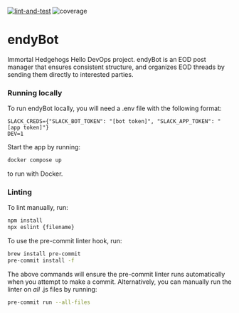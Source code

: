 [![lint-and-test](https://github.com/liatrio/endyBot/actions/workflows/lint-and-test.yaml/badge.svg)](https://github.com/liatrio/endyBot/actions/workflows/lint-and-test.yaml)
![coverage](https://img.shields.io/endpoint?url=https://gist.githubusercontent.com/cfculler/63bc4aeca2dedc9ee2c05ee997adc7fa/raw/coverage.json)

# endyBot
Immortal Hedgehogs Hello DevOps project. endyBot is an EOD post manager that ensures consistent structure, and organizes EOD threads by sending them directly to interested parties.

### Running locally
To run endyBot locally, you will need a .env file with the following format:

```
SLACK_CREDS={"SLACK_BOT_TOKEN": "[bot token]", "SLACK_APP_TOKEN": "[app token]"}
DEV=1
```

Start the app by running:

```bash
docker compose up
```

to run with Docker.

### Linting
To lint manually, run: 
```bash
npm install
npx eslint {filename}
```

To use the pre-commit linter hook, run:
```bash
brew install pre-commit
pre-commit install -f
```

The above commands will ensure the pre-commit linter runs automatically when you attempt to make a commit.
Alternatively, you can manually run the linter on _all_ .js files by running:
```bash
pre-commit run --all-files
```